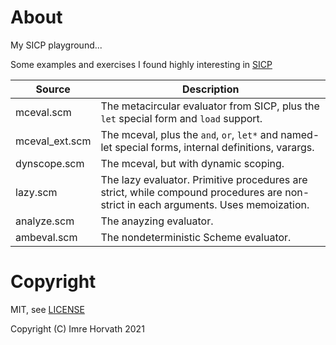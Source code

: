 # About

My SICP playground...

Some examples and exercises I found highly interesting in [SICP](http://mitpress.mit.edu/sicp/full-text/book/book.html)

| Source         | Description                                                                                          |
| -------------- | ---------------------------------------------------------------------------------------------------- |
| mceval.scm     | The metacircular evaluator from SICP, plus the `let` special form and `load` support.                |
| mceval_ext.scm | The mceval, plus the `and`, `or`, `let*` and named-let special forms, internal definitions, varargs. |
| dynscope.scm   | The mceval, but with dynamic scoping.                                                                |
| lazy.scm       | The lazy evaluator. Primitive procedures are strict, while compound procedures are non-strict in each arguments. Uses memoization. |
| analyze.scm    | The anayzing evaluator.                                                                              |
| ambeval.scm    | The nondeterministic Scheme evaluator.                                                               |

# Copyright

MIT, see [LICENSE](LICENSE)

Copyright (C) Imre Horvath 2021
